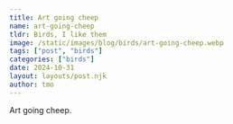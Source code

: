 ```yaml
---
title: Art going cheep
name: art-going-cheep
tldr: Birds, I like them
image: /static/images/blog/birds/art-going-cheep.webp
tags: ["post", "birds"]
categories: ["birds"]
date: 2024-10-31
layout: layouts/post.njk
author: tmo
---
```


Art going cheep.
